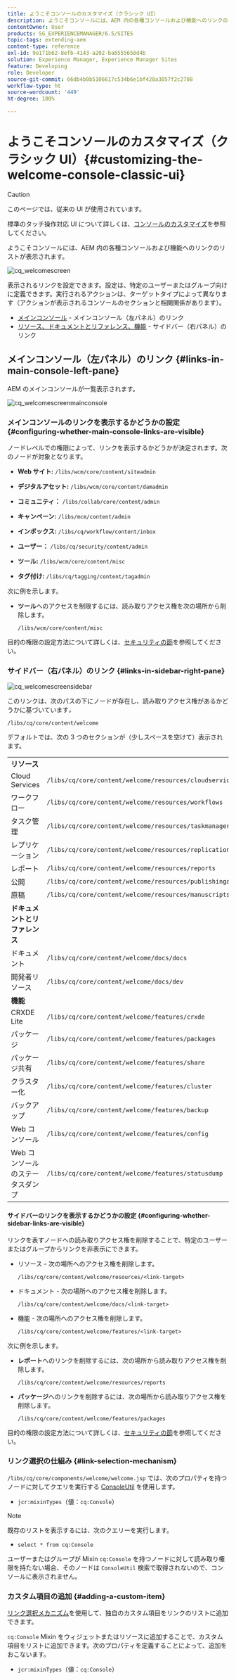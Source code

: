 ```yaml
---
title: ようこそコンソールのカスタマイズ（クラシック UI）
description: ようこそコンソールには、AEM 内の各種コンソールおよび機能へのリンクのリストが表示されます
contentOwner: User
products: SG_EXPERIENCEMANAGER/6.5/SITES
topic-tags: extending-aem
content-type: reference
exl-id: 9e171b62-8efb-4143-a202-ba6555658d4b
solution: Experience Manager, Experience Manager Sites
feature: Developing
role: Developer
source-git-commit: 66db4b0b5106617c534b6e1bf428a3057f2c2708
workflow-type: ht
source-wordcount: '449'
ht-degree: 100%

---
```


# ようこそコンソールのカスタマイズ（クラシック UI）{#customizing-the-welcome-console-classic-ui}

>[!CAUTION]
>
>このページでは、従来の UI が使用されています。
>
>標準のタッチ操作対応 UI について詳しくは、[コンソールのカスタマイズ](/help/sites-developing/customizing-consoles-touch.md)を参照してください。

ようこそコンソールには、AEM 内の各種コンソールおよび機能へのリンクのリストが表示されます。

![cq_welcomescreen](assets/cq_welcomescreen.png)

表示されるリンクを設定できます。設定は、特定のユーザーまたはグループ向けに定義できます。実行されるアクションは、ターゲットタイプによって異なります（アクションが表示されるコンソールのセクションと相関関係があります）。

* [メインコンソール](#links-in-main-console-left-pane) - メインコンソール（左パネル）のリンク
* [リソース、ドキュメントとリファレンス、機能](#links-in-sidebar-right-pane) - サイドバー（右パネル）のリンク

## メインコンソール（左パネル）のリンク {#links-in-main-console-left-pane}

AEM のメインコンソールが一覧表示されます。

![cq_welcomescreenmainconsole](assets/cq_welcomescreenmainconsole.png)

### メインコンソールのリンクを表示するかどうかの設定 {#configuring-whether-main-console-links-are-visible}

ノードレベルでの権限によって、リンクを表示するかどうかが決定されます。次のノードが対象となります。

* **Web サイト:** `/libs/wcm/core/content/siteadmin`

* **デジタルアセット:** `/libs/wcm/core/content/damadmin`

* **コミュニティ：** `/libs/collab/core/content/admin`

* **キャンペーン:** `/libs/mcm/content/admin`

* **インボックス:** `/libs/cq/workflow/content/inbox`

* **ユーザー：** `/libs/cq/security/content/admin`

* **ツール:** `/libs/wcm/core/content/misc`

* **タグ付け:** `/libs/cq/tagging/content/tagadmin`

次に例を示します。

* **ツール**&#x200B;へのアクセスを制限するには、読み取りアクセス権を次の場所から削除します。

  `/libs/wcm/core/content/misc`

目的の権限の設定方法について詳しくは、[セキュリティの節](/help/sites-administering/security.md)を参照してください。

### サイドバー（右パネル）のリンク {#links-in-sidebar-right-pane}

![cq_welcomescreensidebar](assets/cq_welcomescreensidebar.png)

このリンクは、次のパスの下にノードが存在し、読み取りアクセス権があるかどうかに基づいています&#x200B;*。*

`/libs/cq/core/content/welcome`

デフォルトでは、次の 3 つのセクションが（少しスペースを空けて）表示されます。

<table>
 <tbody>
  <tr>
   <td><strong>リソース</strong></td>
   <td> </td>
  </tr>
  <tr>
   <td> Cloud Services</td>
   <td><code>/libs/cq/core/content/welcome/resources/cloudservices</code></td>
  </tr>
  <tr>
   <td> ワークフロー</td>
   <td><code>/libs/cq/core/content/welcome/resources/workflows</code></td>
  </tr>
  <tr>
   <td> タスク管理</td>
   <td><code>/libs/cq/core/content/welcome/resources/taskmanager</code></td>
  </tr>
  <tr>
   <td> レプリケーション</td>
   <td><code>/libs/cq/core/content/welcome/resources/replication</code></td>
  </tr>
  <tr>
   <td> レポート</td>
   <td><code>/libs/cq/core/content/welcome/resources/reports</code></td>
  </tr>
  <tr>
   <td> 公開</td>
   <td><code>/libs/cq/core/content/welcome/resources/publishingadmin</code></td>
  </tr>
  <tr>
   <td> 原稿</td>
   <td><code>/libs/cq/core/content/welcome/resources/manuscriptsadmin</code></td>
  </tr>
  <tr>
   <td><strong>ドキュメントとリファレンス</strong></td>
   <td> </td>
  </tr>
  <tr>
   <td> ドキュメント</td>
   <td><code>/libs/cq/core/content/welcome/docs/docs</code></td>
  </tr>
  <tr>
   <td> 開発者リソース</td>
   <td><code>/libs/cq/core/content/welcome/docs/dev</code></td>
  </tr>
  <tr>
   <td><strong>機能</strong></td>
   <td> </td>
  </tr>
  <tr>
   <td> CRXDE Lite</td>
   <td><code>/libs/cq/core/content/welcome/features/crxde</code></td>
  </tr>
  <tr>
   <td> パッケージ</td>
   <td><code>/libs/cq/core/content/welcome/features/packages</code></td>
  </tr>
  <tr>
   <td> パッケージ共有</td>
   <td><code>/libs/cq/core/content/welcome/features/share</code></td>
  </tr>
  <tr>
   <td> クラスター化</td>
   <td><code>/libs/cq/core/content/welcome/features/cluster</code></td>
  </tr>
  <tr>
   <td> バックアップ</td>
   <td><code>/libs/cq/core/content/welcome/features/backup</code></td>
  </tr>
  <tr>
   <td> Web コンソール<br /> </td>
   <td><code>/libs/cq/core/content/welcome/features/config</code></td>
  </tr>
  <tr>
   <td> Web コンソールのステータスダンプ<br /> </td>
   <td><code>/libs/cq/core/content/welcome/features/statusdump</code></td>
  </tr>
 </tbody>
</table>

#### サイドバーのリンクを表示するかどうかの設定 {#configuring-whether-sidebar-links-are-visible}

リンクを表すノードへの読み取りアクセス権を削除することで、特定のユーザーまたはグループからリンクを非表示にできます。

* リソース - 次の場所へのアクセス権を削除します。

  `/libs/cq/core/content/welcome/resources/<link-target>`

* ドキュメント - 次の場所へのアクセス権を削除します。

  `/libs/cq/core/content/welcome/docs/<link-target>`

* 機能 - 次の場所へのアクセス権を削除します。

  `/libs/cq/core/content/welcome/features/<link-target>`

次に例を示します。

* **レポート**&#x200B;へのリンクを削除するには、次の場所から読み取りアクセス権を削除します。

  `/libs/cq/core/content/welcome/resources/reports`

* **パッケージ**&#x200B;へのリンクを削除するには、次の場所から読み取りアクセス権を削除します。

  `/libs/cq/core/content/welcome/features/packages`

目的の権限の設定方法について詳しくは、[セキュリティの節](/help/sites-administering/security.md)を参照してください。

### リンク選択の仕組み {#link-selection-mechanism}

`/libs/cq/core/components/welcome/welcome.jsp` では、次のプロパティを持つノードに対してクエリを実行する [ConsoleUtil](https://helpx.adobe.com/experience-manager/6-5/sites/developing/using/reference-materials/javadoc/com/day/cq/commons/ConsoleUtil.html) を使用します。

* `jcr:mixinTypes`（値：`cq:Console`）

>[!NOTE]
>
>既存のリストを表示するには、次のクエリーを実行します。
>
>* `select * from cq:Console`
>

ユーザーまたはグループが Mixin `cq:Console` を持つノードに対して読み取り権限を持たない場合、そのノードは `ConsoleUtil` 検索で取得されないので、コンソールに表示されません。

### カスタム項目の追加 {#adding-a-custom-item}

[リンク選択メカニズム](#link-selection-mechanism)を使用して、独自のカスタム項目をリンクのリストに追加できます。

`cq:Console` Mixin をウィジェットまたはリソースに追加することで、カスタム項目をリストに追加できます。次のプロパティを定義することによって、追加をおこないます。

* `jcr:mixinTypes`（値：`cq:Console`）
